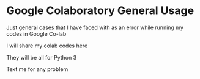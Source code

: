 # Google Colaboratory General Usage
Just general cases that I have faced with as an error while running my codes in Google Co-lab

I will share my colab codes here

They will be all for Python 3

Text me for any problem
